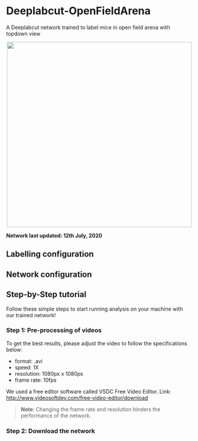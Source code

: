 # Deeplabcut-OpenFieldArena
A Deeplabcut network trained to label mice in open field arena with topdown view

<p align="center">
  <img width="500" height="500" src="https://user-images.githubusercontent.com/17475995/87314041-54a86400-c4e8-11ea-976c-2ea60df8de35.jpg">
</p>

**Network last updated: 12th July, 2020**

## Labelling configuration

## Network configuration

## Step-by-Step tutorial
Follow these simple steps to start running analysis on your machine with our trained network!

### Step 1: Pre-processing of videos
To get the best results, please adjust the video to follow the specifications below:
- format: .avi
- speed: 1X
- resolution: 1080px x 1080px
- frame rate: 10fps

We used a free editor software called VSDC Free Video Editor. Link: http://www.videosoftdev.com/free-video-editor/download
>**Note**: Changing the frame rate and resolution hinders the performance of the network.
### Step 2: Download the network


